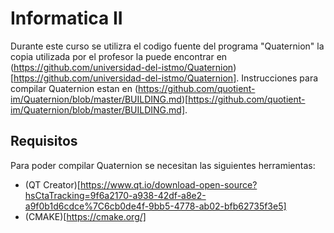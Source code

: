 # Informatica II

Durante este curso se utilizra el codigo fuente del programa "Quaternion" la copia utilizada por el profesor la puede encontrar en (https://github.com/universidad-del-istmo/Quaternion)[https://github.com/universidad-del-istmo/Quaternion]. Instrucciones para compilar Quaternion estan en (https://github.com/quotient-im/Quaternion/blob/master/BUILDING.md)[https://github.com/quotient-im/Quaternion/blob/master/BUILDING.md].

## Requisitos

Para poder compilar Quaternion se necesitan las siguientes herramientas:
* (QT Creator)[https://www.qt.io/download-open-source?hsCtaTracking=9f6a2170-a938-42df-a8e2-a9f0b1d6cdce%7C6cb0de4f-9bb5-4778-ab02-bfb62735f3e5]
* (CMAKE)[https://cmake.org/]
